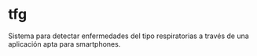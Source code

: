 # tfg
Sistema para detectar enfermedades del tipo respiratorias a través de una aplicación apta para smartphones.
